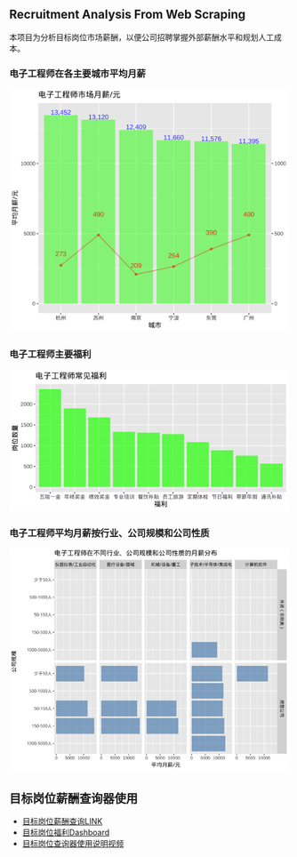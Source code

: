 ## Recruitment Analysis From Web Scraping

本项目为分析目标岗位市场薪酬，以便公司招聘掌握外部薪酬水平和规划人工成本。

### 电子工程师在各主要城市平均月薪

![](Rplot001_Salary.png)

### 电子工程师主要福利

![](Rplot002_%E5%B8%B8%E8%A7%81%E7%A6%8F%E5%88%A9.png)

### 电子工程师平均月薪按行业、公司规模和公司性质

![](Rplot003_%E6%8C%89%E8%A1%8C%E4%B8%9A%E3%80%81%E5%85%AC%E5%8F%B8%E8%A7%84%E6%A8%A1%E3%80%81%E5%85%AC%E5%8F%B8%E6%80%A7%E8%B4%A8.png)

## 目标岗位薪酬查询器使用

-   [目标岗位薪酬查询LINK](https://datastudio.google.com/s/s0iaAkdhRrM)
-   [目标岗位福利Dashboard](https://datastudio.google.com/s/n6JirNftDCk)
-   [目标岗位查询器使用说明视频](https://www.bilibili.com/video/BV1jY4y1e7h5?share_source=copy_web)
